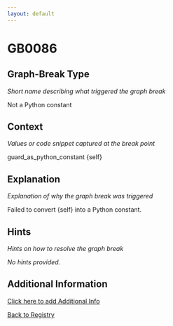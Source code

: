 ```yaml
---
layout: default
---
```

# GB0086

## Graph-Break Type
*Short name describing what triggered the graph break*

Not a Python constant

## Context
*Values or code snippet captured at the break point*

guard_as_python_constant {self}

## Explanation
*Explanation of why the graph break was triggered*

Failed to convert {self} into a Python constant.

## Hints
*Hints on how to resolve the graph break*

*No hints provided.*


## Additional Information

<!-- ADDITIONAL INFORMATION START - Add custom information below this line -->

<!-- ADDITIONAL INFORMATION END -->


[Click here to add Additional Info](https://github.com/meta-pytorch/compile-graph-break-site/edit/main/docs/gb/gb0086.md)

[Back to Registry](../index.html)
